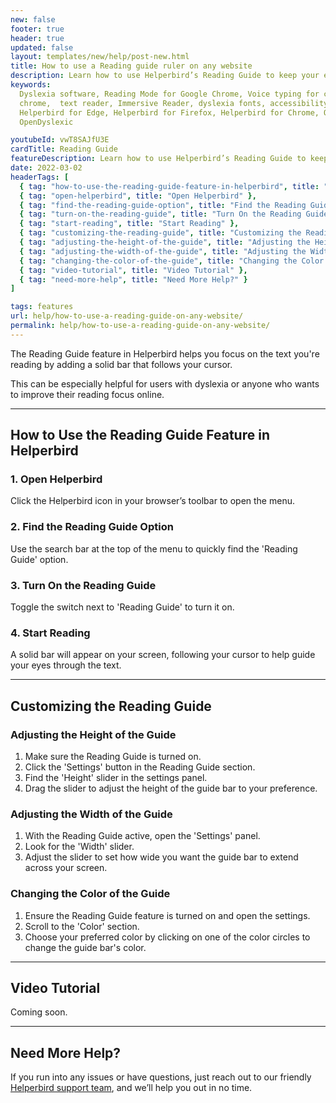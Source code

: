 ```yaml
---
new: false
footer: true
header: true
updated: false
layout: templates/new/help/post-new.html
title: How to use a Reading guide ruler on any website
description: Learn how to use Helperbird’s Reading Guide to keep your eyes on track while reading online. This guide shows you how to turn it on, customize its size, and even change its color to suit your reading style.
keywords:
  Dyslexia software, Reading Mode for Google Chrome, Voice typing for chrome, Text to speech for
  chrome,  text reader, Immersive Reader, dyslexia fonts, accessibility software, dyslexia software,
  Helperbird for Edge, Helperbird for Firefox, Helperbird for Chrome, Opendyslexic for Chrome,
  OpenDyslexic

youtubeId: vwT8SAJfU3E
cardTitle: Reading Guide
featureDescription: Learn how to use Helperbird’s Reading Guide to keep your eyes on track while reading online. This guide shows you how to turn it on, customize its size, and even change its color to suit your reading style.
date: 2022-03-02
headerTags: [
  { tag: "how-to-use-the-reading-guide-feature-in-helperbird", title: "How to Use the Reading Guide Feature in Helperbird" },
  { tag: "open-helperbird", title: "Open Helperbird" },
  { tag: "find-the-reading-guide-option", title: "Find the Reading Guide Option" },
  { tag: "turn-on-the-reading-guide", title: "Turn On the Reading Guide" },
  { tag: "start-reading", title: "Start Reading" },
  { tag: "customizing-the-reading-guide", title: "Customizing the Reading Guide" },
  { tag: "adjusting-the-height-of-the-guide", title: "Adjusting the Height of the Guide" },
  { tag: "adjusting-the-width-of-the-guide", title: "Adjusting the Width of the Guide" },
  { tag: "changing-the-color-of-the-guide", title: "Changing the Color of the Guide" },
  { tag: "video-tutorial", title: "Video Tutorial" },
  { tag: "need-more-help", title: "Need More Help?" }
]

tags: features
url: help/how-to-use-a-reading-guide-on-any-website/
permalink: help/how-to-use-a-reading-guide-on-any-website/
---
```



The Reading Guide feature in Helperbird helps you focus on the text you're reading by adding a solid bar that follows your cursor. 

This can be especially helpful for users with dyslexia or anyone who wants to improve their reading focus online.

---

## How to Use the Reading Guide Feature in Helperbird


### 1. Open Helperbird

Click the Helperbird icon in your browser’s toolbar to open the menu.

### 2. Find the Reading Guide Option

Use the search bar at the top of the menu to quickly find the 'Reading Guide' option.

### 3. Turn On the Reading Guide

Toggle the switch next to 'Reading Guide' to turn it on.

### 4. Start Reading

A solid bar will appear on your screen, following your cursor to help guide your eyes through the text.

---

## Customizing the Reading Guide

### Adjusting the Height of the Guide

1. Make sure the Reading Guide is turned on.
2. Click the 'Settings' button in the Reading Guide section.
3. Find the 'Height' slider in the settings panel.
4. Drag the slider to adjust the height of the guide bar to your preference.

### Adjusting the Width of the Guide

1. With the Reading Guide active, open the 'Settings' panel.
2. Look for the 'Width' slider.
3. Adjust the slider to set how wide you want the guide bar to extend across your screen.

### Changing the Color of the Guide

1. Ensure the Reading Guide feature is turned on and open the settings.
2. Scroll to the 'Color' section.
3. Choose your preferred color by clicking on one of the color circles to change the guide bar's color.

---

## Video Tutorial

Coming soon.

---

## Need More Help?

If you run into any issues or have questions, just reach out to our friendly [Helperbird support team](/support), and we’ll help you out in no time.
